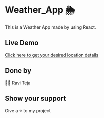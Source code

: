 # Weather_App 🌦️
This is a Weather App made by using React.
## Live Demo
[Click here to get your desired location details](https://superlative-profiterole-362fc3.netlify.app/)
## Done by
👨‍💻 Ravi Teja
## Show your support
Give a ⭐ to my project
